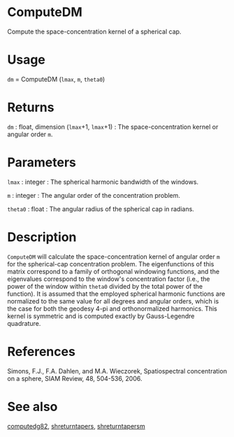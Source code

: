 # ComputeDM

Compute the space-concentration kernel of a spherical cap.

# Usage

`dm` = ComputeDM (`lmax`, `m`, `theta0`)

# Returns

`dm` : float, dimension (`lmax`+1, `lmax`+1)
:   The space-concentration kernel or angular order `m`.

# Parameters

`lmax` : integer
:   The spherical harmonic bandwidth of the windows.

`m` : integer
:   The angular order of the concentration problem.

`theta0` : float
:   The angular radius of the spherical cap in radians.

# Description

`ComputeDM` will calculate the space-concentration kernel of angular order `m` for the spherical-cap concentration problem. The eigenfunctions of this matrix correspond to a family of orthogonal windowing functions, and the eigenvalues correspond to the window's concentration factor (i.e., the power of the window within `theta0` divided by the total power of the function). It is assumed that the employed spherical harmonic functions are normalized to the same value for all degrees and angular orders, which is the case for both the geodesy 4-pi and orthonormalized harmonics. This kernel is symmetric and is computed exactly by Gauss-Legendre quadrature.

# References

Simons, F.J., F.A. Dahlen, and M.A. Wieczorek, Spatiospectral concentration on a sphere, SIAM Review, 48, 504-536, 2006.

# See also

[computedg82](pycomputedg82.html), [shreturntapers](pyshreturntapers.html), [shreturntapersm](pyshreturntapersm.html)
